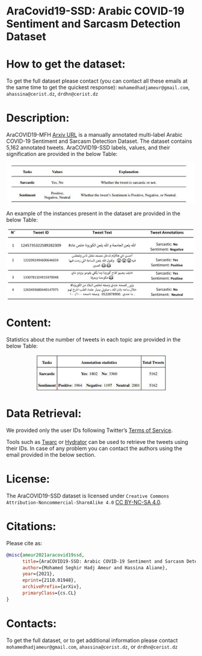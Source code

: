 # AraCovid19-SSD: Arabic COVID-19 Sentiment and Sarcasm Detection Dataset

# How to get the dataset:
To get the full dataset please contact (you can contact all these emails at the same time to get the quickest response):  ``mohamedhadjameur@gmail.com``, ``ahassina@cerist.dz``, ``drdhn@cerist.dz``

# Description:
AraCOVID19-MFH [Arxiv URL](https://arxiv.org/abs/2110.01948) is a manually annotated multi-label Arabic COVID-19 Sentiment and Sarcasm Detection Dataset. The dataset contains 5,162 annotated tweets. AraCOVID19-SSD labels, values, and their signification are provided in the below Table:

<p align="center">
<img src="https://github.com/MohamedHadjAmeur/AraCovid19-SSD/blob/main/SSD1.JPG" width="500">
</p>
 
An example of the instances present in the dataset are provided in the below Table:

<p align="center">
<img src="https://github.com/MohamedHadjAmeur/AraCovid19-SSD/blob/main/SSD2.JPG" width="600">
</p>

# Content:

Statistics about the number of tweets in each topic are provided in the below Table:

<p align="center">
<img src="https://github.com/MohamedHadjAmeur/AraCovid19-SSD/blob/main/SSD3.JPG" width="350">
</p>

# Data Retrieval: 

We provided only the user IDs following Twitter’s [Terms of Service](https://developer.twitter.com/en/developer-terms/agreement-and-policy).

Tools such as [Twarc](https://github.com/DocNow/twarc) or [Hydrator](https://github.com/DocNow/hydrator) can be used to retrieve the tweets using their IDs. In case of any problem you can contact the authors using the email provided in the below section.


# License:

The AraCOVID19-SSD dataset is licensed under ``Creative Commons Attribution-Noncommercial-ShareAlike 4.0`` [CC BY-NC-SA 4.0](https://creativecommons.org/licenses/by-nc-sa/4.0/). 


# Citations:
Please cite as:

``` bibtex
@misc{ameur2021aracovid19ssd,
      title={AraCOVID19-SSD: Arabic COVID-19 Sentiment and Sarcasm Detection Dataset}, 
      author={Mohamed Seghir Hadj Ameur and Hassina Aliane},
      year={2021},
      eprint={2110.01948},
      archivePrefix={arXiv},
      primaryClass={cs.CL}
}
```


# Contacts:
To get the full dataset, or to get additional information please contact ``mohamedhadjameur@gmail.com``, ``ahassina@cerist.dz``, or ``drdhn@cerist.dz`` 



